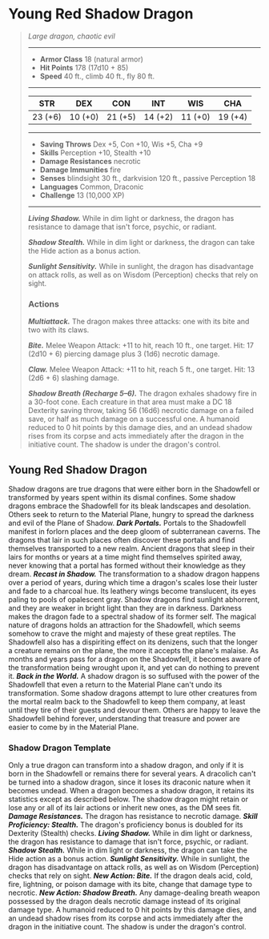 # Young Red Shadow Dragon
>*Large dragon, chaotic evil*
>___
>- **Armor Class** 18 (natural armor)
>- **Hit Points** 178 (17d10 + 85)
>- **Speed** 40 ft., climb 40 ft., fly 80 ft.
>___
>|STR|DEX|CON|INT|WIS|CHA|
>|:---:|:---:|:---:|:---:|:---:|:---:|
>|23 (+6)|10 (+0)|21 (+5)|14 (+2)|11 (+0)|19 (+4)|
>___
>- **Saving Throws** Dex +5, Con +10, Wis +5, Cha +9
>- **Skills** Perception +10, Stealth +10
>- **Damage Resistances** necrotic
>- **Damage Immunities** fire
>- **Senses** blindsight 30 ft., darkvision 120 ft., passive Perception 18
>- **Languages** Common, Draconic
>- **Challenge** 13 (10,000 XP)
>___
>***Living Shadow.*** While in dim light or darkness, the dragon has resistance to damage that isn't force, psychic, or radiant.  
>
>***Shadow Stealth.*** While in dim light or darkness, the dragon can take the Hide action as a bonus action.  
>
>***Sunlight Sensitivity.*** While in sunlight, the dragon has disadvantage on attack rolls, as well as on Wisdom (Perception) checks that rely on sight.  
>
>### Actions
>***Multiattack.*** The dragon makes three attacks: one with its bite and two with its claws.  
>
>***Bite.*** Melee Weapon Attack: +11 to hit, reach 10 ft., one target. Hit: 17 (2d10 + 6) piercing damage plus 3 (1d6) necrotic damage.  
>
>***Claw.*** Melee Weapon Attack: +11 to hit, reach 5 ft., one target. Hit: 13 (2d6 + 6) slashing damage.  
>
>***Shadow Breath (Recharge 5–6).*** The dragon exhales shadowy fire in a 30-foot cone. Each creature in that area must make a DC 18 Dexterity saving throw, taking 56 (16d6) necrotic damage on a failed save, or half as much damage on a successful one. A humanoid reduced to 0 hit points by this damage dies, and an undead shadow rises from its corpse and acts immediately after the dragon in the initiative count. The shadow is under the dragon's control.
## Young Red Shadow Dragon
Shadow dragons are true dragons that were either born in the Shadowfell or transformed by years spent within its dismal confines. Some shadow dragons embrace the Shadowfell for its bleak landscapes and desolation. Others seek to return to the Material Plane, hungry to spread the darkness and evil of the Plane of Shadow.
***Dark Portals.*** Portals to the Shadowfell manifest in forlorn places and the deep gloom of subterranean caverns. The dragons that lair in such places often discover these portals and find themselves transported to a new realm. Ancient dragons that sleep in their lairs for months or years at a time might find themselves spirited away, never knowing that a portal has formed without their knowledge as they dream.
***Recast in Shadow.*** The transformation to a shadow dragon happens over a period of years, during which time a dragon's scales lose their luster and fade to a charcoal hue. Its leathery wings become translucent, its eyes paling to pools of opalescent gray. Shadow dragons find sunlight abhorrent, and they are weaker in bright light than they are in darkness. Darkness makes the dragon fade to a spectral shadow of its former self. The magical nature of dragons holds an attraction for the Shadowfell, which seems somehow to crave the might and majesty of these great reptiles. The Shadowfell also has a dispiriting effect on its denizens, such that the longer a creature remains on the plane, the more it accepts the plane's malaise. As months and years pass for a dragon on the Shadowfell, it becomes aware of the transformation being wrought upon it, and yet can do nothing to prevent it.
***Back in the World.*** A shadow dragon is so suffused with the power of the Shadowfell that even a return to the Material Plane can't undo its transformation. Some shadow dragons attempt to lure other creatures from the mortal realm back to the Shadowfell to keep them company, at least until they tire of their guests and devour them. Others are happy to leave the Shadowfell behind forever, understanding that treasure and power are easier to come by in the Material Plane.
### Shadow Dragon Template
Only a true dragon can transform into a shadow dragon, and only if it is born in the Shadowfell or remains there for several years. A dracolich can't be turned into a shadow dragon, since it loses its draconic nature when it becomes undead.
When a dragon becomes a shadow dragon, it retains its statistics except as described below. The shadow dragon might retain or lose any or all of its lair actions or inherit new ones, as the DM sees fit.
***Damage Resistances.*** The dragon has resistance to necrotic damage.
***Skill Proficiency: Stealth.*** The dragon's proficiency bonus is doubled for its Dexterity (Stealth) checks.
***Living Shadow.*** While in dim light or darkness, the dragon has resistance to damage that isn't force, psychic, or radiant.
***Shadow Stealth.*** While in dim light or darkness, the dragon can take the Hide action as a bonus action.
***Sunlight Sensitivity.*** While in sunlight, the dragon has disadvantage on attack rolls, as well as on Wisdom (Perception) checks that rely on sight.
***New Action: Bite.*** If the dragon deals acid, cold, fire, lightning, or poison damage with its bite, change that damage type to necrotic.
***New Action: Shadow Breath.*** Any damage-dealing breath weapon possessed by the dragon deals necrotic damage instead of its original damage type. A humanoid reduced to 0 hit points by this damage dies, and an undead shadow rises from its corpse and acts immediately after the dragon in the initiative count. The shadow is under the dragon's control.